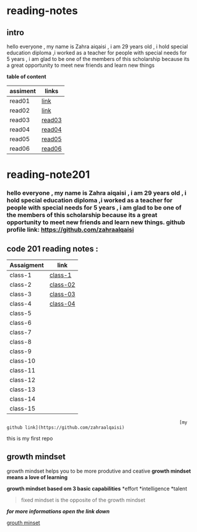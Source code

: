 # reading-notes
## intro 


hello everyone , my name is Zahra aiqaisi , i am 29 years old , i hold special education diploma ,i worked as a teacher for people with special needs for 5 years , i am glad to be one of the members of this scholarship because  its a great opportunity to meet new friends and learn new things                                                        


**table of content**

| assiment | links  |
| --- | --- |
| read01 |[link](https://zahraalqaisi.github.io/reading-notes/read01) |
| read02 | [link](https://zahraalqaisi.github.io/reading-notes/read02) |
| read03 | [read03](https://zahraalqaisi.github.io/reading-notes/read03) |
| read04 | [read04](https://zahraalqaisi.github.io/reading-notes/read04) |
| read05 | [read05](https://zahraalqaisi.github.io/reading-notes/read05) |
| read06 | [read06](https://zahraalqaisi.github.io/reading-notes/read06) |


# reading-note201

### hello everyone , my name is Zahra aiqaisi , i am 29 years old , i hold special education diploma ,i worked as a teacher for people with special needs for 5 years , i am glad to be one of the members of this scholarship because its a great opportunity to meet new friends and learn new things.                                                            github profile link: https://github.com/zahraalqaisi


## code 201 reading notes :

| Assaigment | link |
| --- | --- |
| class-1 | [class-1](https://zahraalqaisi.github.io/reading-note201/class-1) |
| class-2 | [class-02](https://zahraalqaisi.github.io/reading-notes/201/class-02) |
| class-3 | [class-03](https://zahraalqaisi.github.io/reading-notes/201/class-03) |
| class-4 | [class-04](https://zahraalqaisi.github.io/reading-notes/201/class-04) |
| class-5 |  |
| class-6 |  |
| class-7 |  |
| class-8 |  |
| class-9 |  |
| class-10 |  |
| class-11 |  |
| class-12 |  |
| class-13 |  |
| class-14 |  |
| class-15 |  |




                                                                      [my github link](https://github.com/zahraalqaisi)
this is my first repo
## growth mindset 
growth mindset helps you to be more produtive and ceative
**growth mindset means a love of learning**

**growth mindset based om 3 basic capabilities**
*effort
*intelligence
*talent

> fixed mindset
> is the opposite of the growth mindset


***for more informations open the link down***

[grouth minset](https://www.atlassian.com/blog/inside-atlassian/growth-mindset)
 

 

